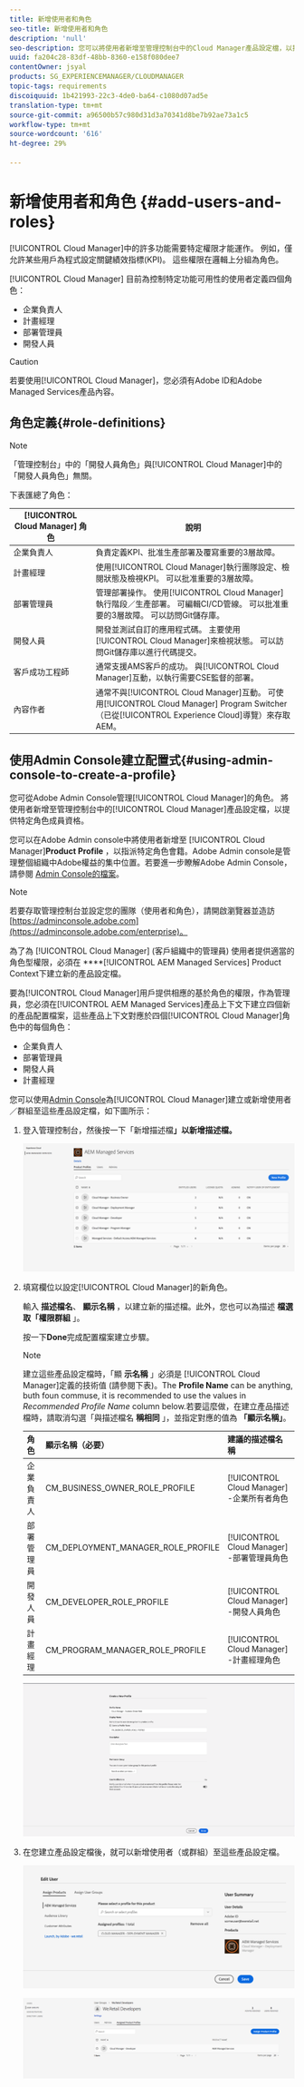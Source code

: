 ```yaml
---
title: 新增使用者和角色
seo-title: 新增使用者和角色
description: 'null'
seo-description: 您可以將使用者新增至管理控制台中的Cloud Manager產品設定檔，以指派特定角色成員資格。 請依照本節的說明進一步瞭解。
uuid: fa204c28-83df-48bb-8360-e158f080dee7
contentOwner: jsyal
products: SG_EXPERIENCEMANAGER/CLOUDMANAGER
topic-tags: requirements
discoiquuid: 1b421993-22c3-4de0-ba64-c1080d07ad5e
translation-type: tm+mt
source-git-commit: a96500b57c980d31d3a70341d8be7b92ae73a1c5
workflow-type: tm+mt
source-wordcount: '616'
ht-degree: 29%

---
```



# 新增使用者和角色 {#add-users-and-roles}

[!UICONTROL Cloud Manager]中的許多功能需要特定權限才能運作。 例如，僅允許某些用戶為程式設定關鍵績效指標(KPI)。 這些權限在邏輯上分組為角色。

[!UICONTROL Cloud Manager] 目前為控制特定功能可用性的使用者定義四個角色：

* 企業負責人
* 計畫經理
* 部署管理員
* 開發人員

>[!CAUTION]
>
>若要使用[!UICONTROL Cloud Manager]，您必須有Adobe ID和Adobe Managed Services產品內容。

## 角色定義{#role-definitions}

>[!NOTE]
>
>「管理控制台」中的「開發人員角色」與[!UICONTROL Cloud Manager]中的「開發人員角色」無關。

下表匯總了角色：

| [!UICONTROL Cloud Manager] 角色 | 說明 |
|--- |--- |
| 企業負責人 | 負責定義KPI、批准生產部署及覆寫重要的3層故障。 |
| 計畫經理 | 使用[!UICONTROL Cloud Manager]執行團隊設定、檢閱狀態及檢視KPI。 可以批准重要的3層故障。 |
| 部署管理員 | 管理部署操作。 使用[!UICONTROL Cloud Manager]執行階段／生產部署。 可編輯CI/CD管線。 可以批准重要的3層故障。 可以訪問Git儲存庫。 |
| 開發人員 | 開發並測試自訂的應用程式碼。 主要使用[!UICONTROL Cloud Manager]來檢視狀態。 可以訪問Git儲存庫以進行代碼提交。 |
| 客戶成功工程師 | 通常支援AMS客戶的成功。 與[!UICONTROL Cloud Manager]互動，以執行需要CSE監督的部署。 |
| 內容作者 | 通常不與[!UICONTROL Cloud Manager]互動。 可使用[!UICONTROL Cloud Manager] Program Switcher（已從[!UICONTROL Experience Cloud]導覽）來存取AEM。 |

## 使用Admin Console建立配置式{#using-admin-console-to-create-a-profile}

您可從Adobe Admin Console管理[!UICONTROL Cloud Manager]的角色。 將使用者新增至管理控制台中的[!UICONTROL Cloud Manager]產品設定檔，以提供特定角色成員資格。

您可以在Adobe Admin console中將使用者新增至 [!UICONTROL Cloud Manager]**Product Profile** ，以指派特定角色會籍。Adobe Admin console是管理整個組織中Adobe權益的集中位置。若要進一步瞭解Adobe Admin Console，請參閱 [Admin Console的檔案](https://helpx.adobe.com/tw/enterprise/using/admin-console.html)。

>[!NOTE]
>
>若要存取管理控制台並設定您的團隊（使用者和角色），請開啟瀏覽器並造訪[https://adminconsole.adobe.com](https://adminconsole.adobe.com/enterprise)。

為了為 [!UICONTROL Cloud Manager]  (客戶組織中的管理員) 使用者提供適當的角色型權限，必須在 ****[!UICONTROL AEM Managed Services] Product Context下建立新的產品設定檔。

要為[!UICONTROL Cloud Manager]用戶提供相應的基於角色的權限，作為管理員，您必須在[!UICONTROL AEM Managed Services]產品上下文下建立四個新的產品配置檔案，這些產品上下文對應於四個[!UICONTROL Cloud Manager]角色中的每個角色：

* 企業負責人
* 部署管理員
* 開發人員
* 計畫經理

您可以使用[Admin Console](https://adminconsole.adobe.com/)為[!UICONTROL Cloud Manager]建立或新增使用者／群組至這些產品設定檔，如下圖所示：

1. 登入管理控制台，然後按一下「新增描述檔&#x200B;**」以新增描述檔。**

   ![](assets/admin_console_roles-1.png)

1. 填寫欄位以設定[!UICONTROL Cloud Manager]的新角色。

   輸入 **描述檔名**、 **顯示名稱** ，以建立新的描述檔。此外，您也可以為描述 **檔選取「權限群組** 」。

   按一下&#x200B;**Done**&#x200B;完成配置檔案建立步驟。

   >[!NOTE]
   >
   >建立這些產品設定檔時，「顯 **示名稱** 」必須是 [!UICONTROL Cloud Manager]定義的技術值  (請參閱下表)。The **Profile Name** can be anything, buth foun commuse, it is recommended to use the values in *Recommended Profile Name* column below.若要這麼做，在建立產品描述檔時，請取消勾選「與描述檔名 **稱相同** 」，並指定對應的值為 **「顯示名稱」**。

   | **角色** | **顯示名稱（必要）** | **建議的描述檔名稱** |
   |---|---|---|
   | 企業負責人 | CM_BUSINESS_OWNER_ROLE_PROFILE | [!UICONTROL Cloud Manager] -企業所有者角色 |
   | 部署管理員 | CM_DEPLOYMENT_MANAGER_ROLE_PROFILE | [!UICONTROL Cloud Manager] -部署管理員角色 |
   | 開發人員 | CM_DEVELOPER_ROLE_PROFILE | [!UICONTROL Cloud Manager] -開發人員角色 |
   | 計畫經理 | CM_PROGRAM_MANAGER_ROLE_PROFILE | [!UICONTROL Cloud Manager] -計畫經理角色 |

   ![](assets/screen_shot_2018-05-04at171819.png)

1. 在您建立產品設定檔後，就可以新增使用者（或群組）至這些產品設定檔。

   ![](assets/image2018-4-9_15-19-26.png)

   ![](assets/image2018-4-9_15-16-47.png)


